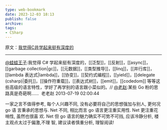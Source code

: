 ```yaml
---
type: web-bookmark
date: 2023-12-03 18:13
publish: false
archive: 
tags:
- CSharp
---
```

原文：[我觉得C井学起来挺有深度的](https://weibo.com/1460417495/A0NJgituX)

---

[@蛙蛙王子](https://weibo.com/n/%E8%9B%99%E8%9B%99%E7%8E%8B%E5%AD%90):我觉得 C\# 学起来挺有深度的，[[泛型]]，[[反射]]，[[async]]，[[garbage collection|gc]]，[[元数据]]，[[类型推导]]，[[linq]]，[[并行库]]，[[lambda 表达式|lambda]]，[[协变]]，[[契约式编程]]，[[yield]]，[[delegate (csharp)|委托]]，[[操作符重载]]，[[表达式树]]，[[emit]]，[[codedom]] 等等这些高级的语言特性，学好了再学别的语言跟小菜似的。// [@老赵](https://weibo.com/n/%E8%80%81%E8%B5%B5):某些 Go 粉的思路真是奇葩啊…… ​​​
老老赵
2013-07-19 02:00:44

一家之言不值得参考, 每个人兴趣不同, 没有必要将自己的思想强加与别人, 更何况 go 语
言秉承的思想与. Net 不同, 相比而言 go 语言更注重实用性. Net 更注重花哨性, 虽然也很喜
欢. Net 但 go 语言的魅力确实不可势不可挡, 应该冷静分析, 楼主观点太过于偏激,不理
智, 建议读者慎重分析, 理智阅读!